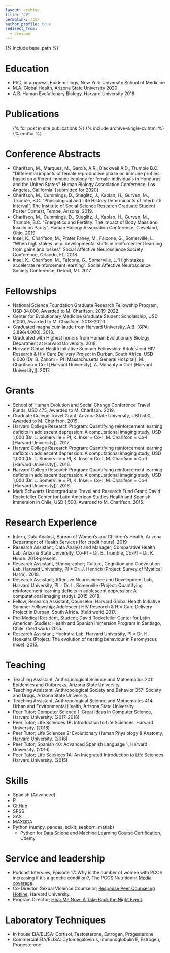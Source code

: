 ```yaml
---
layout: archive
title: "CV"
permalink: /cv/
author_profile: true
redirect_from:
  - /resume
---
```


{% include base_path %}

Education
======
* PhD, in progress, Epidemiology, New York University School of Medicine
* M.A. Global Health, Arizona State University 2020
* A.B. Human Evolutionary Biology, Harvard University 2018

Publications
======
  <ul>{% for post in site.publications %}
    {% include archive-single-cv.html %}
  {% endfor %}</ul>
  
Conference Abstracts
======
* Charifson, M., Marquez, M., García, A.R., Blackwell A.D., Trumble B.C. “Differential impacts of female reproductive phase on immune profiles based on different immune ecology for female-individuals in Honduras and the United States”. Human Biology Association Conference, Los Angeles, California. [submitted for 2020]
* Charifson, M., Cummings, D., Stieglitz, J., Kaplan, H., Gurven, M., Trumble, B.C. “Physiological and Life History Determinants of Interbirth Interval”. The Institute of Social Science Research Graduate Student Poster Contest, Tempe, Arizona. 2019.
* Charifson, M., Cummings, D., Stieglitz, J., Kaplan, H., Gurven, M., Trumble, B.C. “Energetics and Fertility: The Impact of Body Mass and Insulin on Parity”. Human Biology Association Conference, Cleveland, Ohio. 2019.
* Insel, K., Charifson, M., Prater Fahey, M., Falcone, G., Somerville, L. “When high stakes help: developmental shifts in reinforcement learning from gains and losses”. Social Affective Neuroscience Society Conference, Orlando, FL. 2018.
* Insel, K., Charifson, M., Falcone, G., Somerville, L.“High stakes accelerate reinforcement learning”. Social Affective Neuroscience Society Conference, Detroit, MI. 2017.

Fellowships
======
* National Science Foundation Graduate Research Fellowship Program, USD 34,000, Awarded to M. Charifson. 2019-2022.
* Center for Evolutionary Medicine Graduate Student Scholarship, USD 6,000, Awarded to M. Charifson. 2018-2020.
* Graduated magna cum laude from Harvard University, A.B. (GPA: 3.896/4.000). 2018.
* Graduated with Highest honors from Human Evolutionary Biology Department at Harvard University. 2018.
* Harvard Global Health Initiative Summer Fellowship: Adolescent HIV Research & HIV Care Delivery Project in Durban, South Africa, USD 6,000 (Dr. B. Zanoni = PI [Massachusetts General Hospital], M. Charifson = Co-I [Harvard University], A. Mohanty = Co-I [Harvard University]). 2017.


Grants
======
* School of Human Evolution and Social Change Conference Travel Funds, USD 475, Awarded to M. Charifson. 2019.
* Graduate College Travel Grant, Arizona State University, USD 500, Awarded to M. Charifson. 2019.
* Harvard College Research Program: Quantifying reinforcement learning deficits in adolescent depression: A computational imaging study, USD 1,000 (Dr. L. Somerville = PI, K. Insel = Co-I, M. Charifson = Co-I [Harvard University]). 2017.
* Harvard College Research Program: Quantifying reinforcement learning deficits in adolescent depression: A computational imaging study, USD 1,000 (Dr. L. Somerville = PI, K. Insel = Co-I, M. Charifson = Co-I [Harvard University]). 2016.
* Harvard College Research Program: Quantifying reinforcement learning deficits in adolescent depression: A computational imaging study, USD 1,000 (Dr. L. Somerville = PI, K. Insel = Co-I, M. Charifson = Co-I [Harvard University]). 2016. 
* Mark Schwartz Undergraduate Travel and Research Fund Grant: David Rockefeller Center for Latin American Studies Health and Spanish Immersion in Chile, USD 1,500, Awarded to M. Charifson. 2015. 


Research Experience
======
* Intern, Data Analyst, Bureau of Women’s and Children’s Health, Arizona Department of Health Services [for credit hours]. 2019
* Research Assistant, Data Analyst and Manager; Comparative Health Lab, Arizona State University, Co-PI = Dr. B. Trumble, Co-PI = Dr. K. Hinde. 2018-present.
* Research Assistant, Ethnographer; Culture, Cognition and Coevolution Lab, Harvard University, PI = Dr. J. Henrich (Project: Survey of Mystical Harm). 2018.
* Research Assistant; Affective Neuroscience and Development Lab, Harvard University, PI = Dr. L. Somerville (Project: Quantifying reinforcement learning deficits in adolescent depression: A computational imaging study). 2015-2018.
* Fellow, Research Assistant, Counselor; Harvard Global Health Initiative Summer Fellowship: Adolescent HIV Research & HIV Care Delivery Project in Durban, South Africa. (field work) 2017.
* Pre-Medical Resident, Student; David Rockefeller Center for Latin American Studies: Health and Spanish Immersion Program in Santiago, Chile. (field work) 2015.
* Research Assistant; Hoekstra Lab, Harvard University, PI = Dr. H. Hoekstra (Project: The evolution of nesting behaviour in Peromyscus mice). 2015.

Teaching
======
* Teaching Assistant, Anthropological Science and Mathematics 201: Epidemics and Outbreaks, Arizona State University. 
* Teaching Assistant, Anthropological Society and Behavior 357: Society and Drugs, Arizona State University. 
* Teaching Assistant, Anthropological Science and Mathematics 414: Urban and Environmental Health, Arizona State University. 
* Peer Tutor; Computer Science 1: Great Ideas in Computer Science, Harvard University. (2017-2018)
* Peer Tutor; Life Sciences 1B: Introduction to Life Sciences, Harvard University. (2018)
* Peer Tutor; Life Sciences 2: Evolutionary Human Physiology & Anatomy, Harvard University. (2016)
* Peer Tutor; Spanish 40: Advanced Spanish Language 1, Harvard University. (2016)
* Peer Tutor; Life Sciences 1A: An Integrated Introduction to Life Sciences, Harvard University. (2015)

Skills
======
* Spanish (Advanced)
* R
* GitHub
* SPSS
* SAS
* MAXQDA
* Python (numpy, pandas, scikit, seaborn, matlab)
    * Python for Data Sciene and Machine Learning Course Certification, Udemy

Service and leadership
======
* Podcast Interview, Episode 17: Why is the number of women with PCOS increasing if it’s a genetic condition?, The PCOS Nutritionist [Media coverage](https://thepcosnutritionist.com/resources/episode-17/).
* Co-Director, Sexual Violence Counselor; [Response Peer Counseling Hotline](http://harvardresponse.com/), Harvard University. 
* Program Director; [Hear Me Now: A Take Back the Night Event](https://www.thecrimson.com/article/2016/4/7/students-hold-vigil/). 

Laboratory Techniques
======
* In house EIA/ELISA: Cortisol, Testosterone, Estrogen, Progesterone
* Commercial EIA/ELISA: Cytomegalovirus, Immunoglobulin E, Estrogen, Progesterone
